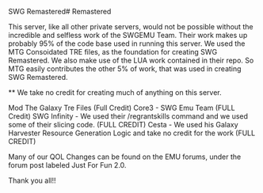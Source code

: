 SWG Remastered# Remastered

This server, like all other private servers, would not be possible without the incredible and selfless work of the SWGEMU Team. Their work makes up probably 95% of the code base used in running this server. We used the MTG Consoidated TRE files, as the foundation for creating SWG Remastered. We also make use of the LUA work contained in their repo. So MTG easily contributes the other 5% of work, that was used in creating SWG Remastered.

** We take no credit for creating much of anything on this server.

Mod The Galaxy Tre Files (Full Credit) Core3 - SWG Emu Team (FULL Credit) SWG Infinity - We used their /regrantskills command and we used some of their slicing code. (FULL CREDIT) Cesta - We used his Galaxy Harvester Resource Generation Logic and take no credit for the work (FULL CREDIT)

Many of our QOL Changes can be found on the EMU forums, under the forum post labeled Just For Fun 2.0.

Thank you all!!
